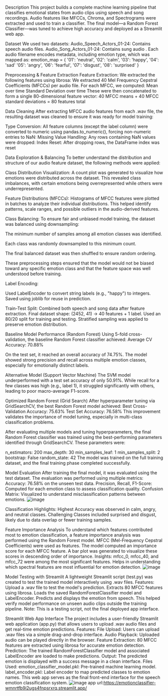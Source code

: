 Description
This project builds a complete machine learning pipeline that classifies emotional states from audio clips using speech and song recordings. Audio features like MFCCs, Chroma, and Spectrograms were extracted and used to train a classifier. The final model—a Random Forest Classifier—was tuned to achieve high accuracy and deployed as a Streamlit web app.

Dataset
We used two datasets:
Audio_Speech_Actors_01-24: Contains speech audio files.
Audio_Song_Actors_01-24: Contains sung audio .
Each audio filename encodes metadata, including emotion type, which was mapped as:
emotion_map = {
'01': 'neutral',
'02': 'calm',
'03': 'happy',
'04': 'sad'
'05': 'angry',
'06': 'fearful',
'07': 'disgust',
'08': 'surprised'
}


Preprocessing & Feature Extraction
Feature Extraction:
We extracted the following features using librosa:
We extracted 40 Mel Frequency Cepstral Coefficients (MFCCs) per audio file.
For each MFCC, we computed:
Mean over time
Standard Deviation over time
These were then concatenated to form a single 80-dimensional feature vector:
40 MFCC means + 40 MFCC standard deviations = 80 features total

Data Cleaning
After extracting MFCC audio features from each .wav file, the resulting dataset was cleaned to ensure it was ready for model training:

Type Conversion: All feature columns (except the label column) were converted to numeric using pandas.to_numeric(), forcing non-numeric entries to NaN:
Missing Value Handling: Any rows containing NaN values were dropped:
Index Reset: After dropping rows, the DataFrame index was reset

 Data Exploration & Balancing
To better understand the distribution and structure of our audio feature dataset, the following methods were applied:

Class Distribution Visualization: A count plot was generated to visualize how emotions were distributed across the dataset. This revealed class imbalances, with certain emotions being overrepresented while others were underrepresented.

Feature Distributions (MFCCs): Histograms of MFCC features were plotted in batches to analyze their individual distributions. This helped identify patterns, scale ranges, and possible outliers in the audio-derived features.

Class Balancing: To ensure fair and unbiased model training, the dataset was balanced using downsampling:

The minimum number of samples among all emotion classes was identified.

Each class was randomly downsampled to this minimum count.

The final balanced dataset was then shuffled to ensure random ordering.

These preprocessing steps ensured that the model would not be biased toward any specific emotion class and that the feature space was well understood before training.



Label Encoding:

Used LabelEncoder to convert string labels (e.g., "happy") to integers.
Saved using joblib for reuse in prediction.

Train-Test Split:
Combined both speech and song data after feature extraction.
Final dataset shape: (2452, 41) → 40 features + 1 label.
Used an 80/20 split for training and testing.
Stratified sampling was applied to preserve emotion distribution.

Baseline Model Performance (Random Forest)
Using 5-fold cross-validation, the baseline Random Forest classifier achieved:
Average CV Accuracy: 70.88%

On the test set, it reached an overall accuracy of 74.75%.
The model showed strong precision and recall across multiple emotion classes, especially for emotionally distinct labels.

 Alternative Model (Support Vector Machine)
The SVM model underperformed with a test set accuracy of only 50.91%.
While recall for a few classes was high (e.g., label 1), it struggled significantly with others, leading to poor macro-average F1-score.

Optimized Random Forest (Grid Search)
After hyperparameter tuning via GridSearchCV, the best Random Forest model achieved:
Best Cross-Validation Accuracy: 75.63%
Test Set Accuracy: 76.58%
This improvement validates the importance of model tuning, especially in multi-class classification problems.


After evaluating multiple models and tuning hyperparameters, the final Random Forest classifier was trained using the best-performing parameters identified through GridSearchCV. These parameters were:

n_estimators: 200
max_depth: 30
min_samples_leaf: 1
min_samples_split: 2
bootstrap: False
random_state: 42
The model was trained on the full training dataset, and the final training phase completed successfully.

 Model Evaluation
After training the final model, it was evaluated using the test dataset. The evaluation was performed using multiple metrics:
Accuracy: 76.58% on the unseen test data.
Precision, Recall, F1-Score: Computed for each emotion class to assess classification quality.
Confusion Matrix: Visualized to understand misclassification patterns between emotions.
![image](https://github.com/user-attachments/assets/da41734b-d648-49bf-9603-92c6f741ce10)


 Classification Highlights:
Highest Accuracy was observed in calm, angry, and neutral classes.
Challenging Classes included surprised and disgust, likely due to data overlap or fewer training samples.

 Feature Importance Analysis
To understand which features contributed most to emotion classification, a feature importance analysis was performed using the Random Forest model.
MFCC (Mel-Frequency Cepstral Coefficients) were used as features.
The model computed an importance score for each MFCC feature.
A bar plot was generated to visualize these scores in descending order of importance.
Insights:
mfcc_0, mfcc_40, and mfcc_72 were among the most significant features.
Helps in understanding which spectral features are most influential for emotion detection.
![image](https://github.com/user-attachments/assets/40cab0d0-437f-4dd4-93f3-7ead3f524528)



Model Testing with Streamlit
A lightweight Streamlit script (test.py) was created to test the trained model interactively using .wav files.
Features:
Upload a .wav file to test the model's prediction.
Extracts 80 MFCC features using librosa.
Loads the saved RandomForestClassifier model and LabelEncoder.
Predicts and displays the emotion from speech.
This helped verify model performance on unseen audio clips outside the training pipeline.
Note: This is a testing script, not the final deployed app interface.

 Streamlit Web App Interface
The project includes a user-friendly Streamlit web application (app.py) that allows users to upload .wav audio files and get real-time emotion predictions.
Features:
File Upload: Users can upload .wav files via a simple drag-and-drop interface.
Audio Playback: Uploaded audio can be played directly in the browser.
Feature Extraction: 80 MFCC features are extracted using librosa for accurate emotion detection.
Prediction: The trained RandomForestClassifier model and associated LabelEncoder are loaded to make predictions.
Output: The predicted emotion is displayed with a success message in a clean interface.
Files Used:
emotion_classifier_model.pkl: Pre-trained machine learning model.
label_encoder.pkl: Label encoder to map predicted classes to emotion names.
This web app serves as the final front-end interface for the speech emotion classification system.
![image](https://github.com/user-attachments/assets/291ee13c-b449-4819-a9d8-4f652b6116cc)
app url:https://emotionclassifier-wmnrtfb9i2ugs4fnpsrxrq.streamlit.app/

